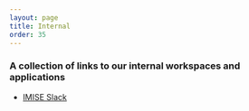 ```yaml
---
layout: page
title: Internal
order: 35
---
```


<!--  -->
### A collection of links to our internal workspaces and applications

* <a href="{{ site.internal.slack}}" target="_blank">IMISE Slack</a>
